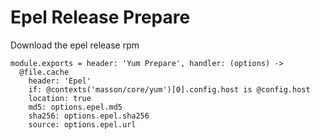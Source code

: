 
# Epel Release Prepare

Download the epel release rpm

    module.exports = header: 'Yum Prepare', handler: (options) ->
      @file.cache
        header: 'Epel'
        if: @contexts('masson/core/yum')[0].config.host is @config.host
        location: true
        md5: options.epel.md5
        sha256: options.epel.sha256
        source: options.epel.url
